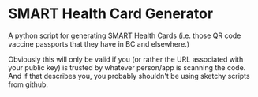 # SMART Health Card Generator

A python script for generating SMART Health Cards (i.e. those QR code vaccine
passports that they have in BC and elsewhere.)

Obviously this will only be valid if you (or rather the URL associated with
your public key) is trusted by whatever person/app is scanning the code.  And
if that describes you, you probably shouldn't be using sketchy scripts from
github.

